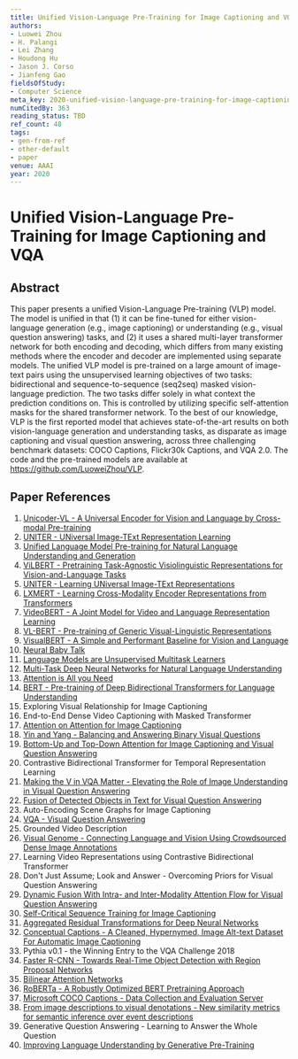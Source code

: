 ```yaml
---
title: Unified Vision-Language Pre-Training for Image Captioning and VQA
authors:
- Luowei Zhou
- H. Palangi
- Lei Zhang
- Houdong Hu
- Jason J. Corso
- Jianfeng Gao
fieldsOfStudy:
- Computer Science
meta_key: 2020-unified-vision-language-pre-training-for-image-captioning-and-vqa
numCitedBy: 363
reading_status: TBD
ref_count: 48
tags:
- gen-from-ref
- other-default
- paper
venue: AAAI
year: 2020
---
```


# Unified Vision-Language Pre-Training for Image Captioning and VQA

## Abstract

This paper presents a unified Vision-Language Pre-training (VLP) model. The model is unified in that (1) it can be fine-tuned for either vision-language generation (e.g., image captioning) or understanding (e.g., visual question answering) tasks, and (2) it uses a shared multi-layer transformer network for both encoding and decoding, which differs from many existing methods where the encoder and decoder are implemented using separate models. The unified VLP model is pre-trained on a large amount of image-text pairs using the unsupervised learning objectives of two tasks: bidirectional and sequence-to-sequence (seq2seq) masked vision-language prediction. The two tasks differ solely in what context the prediction conditions on. This is controlled by utilizing specific self-attention masks for the shared transformer network. To the best of our knowledge, VLP is the first reported model that achieves state-of-the-art results on both vision-language generation and understanding tasks, as disparate as image captioning and visual question answering, across three challenging benchmark datasets: COCO Captions, Flickr30k Captions, and VQA 2.0. The code and the pre-trained models are available at https://github.com/LuoweiZhou/VLP.

## Paper References

1. [Unicoder-VL - A Universal Encoder for Vision and Language by Cross-modal Pre-training](2020-unicoder-vl-a-universal-encoder-for-vision-and-language-by-cross-modal-pre-training)
2. [UNITER - UNiversal Image-TExt Representation Learning](2020-uniter-universal-image-text-representation-learning)
3. [Unified Language Model Pre-training for Natural Language Understanding and Generation](2019-unified-language-model-pre-training-for-natural-language-understanding-and-generation)
4. [ViLBERT - Pretraining Task-Agnostic Visiolinguistic Representations for Vision-and-Language Tasks](2019-vilbert-pretraining-task-agnostic-visiolinguistic-representations-for-vision-and-language-tasks)
5. [UNITER - Learning UNiversal Image-TExt Representations](2019-uniter-learning-universal-image-text-representations)
6. [LXMERT - Learning Cross-Modality Encoder Representations from Transformers](2019-lxmert-learning-cross-modality-encoder-representations-from-transformers)
7. [VideoBERT - A Joint Model for Video and Language Representation Learning](2019-videobert-a-joint-model-for-video-and-language-representation-learning)
8. [VL-BERT - Pre-training of Generic Visual-Linguistic Representations](2020-vl-bert-pre-training-of-generic-visual-linguistic-representations)
9. [VisualBERT - A Simple and Performant Baseline for Vision and Language](2019-visualbert-a-simple-and-performant-baseline-for-vision-and-language)
10. [Neural Baby Talk](2018-neural-baby-talk)
11. [Language Models are Unsupervised Multitask Learners](2019-language-models-are-unsupervised-multitask-learners)
12. [Multi-Task Deep Neural Networks for Natural Language Understanding](2019-multi-task-deep-neural-networks-for-natural-language-understanding)
13. [Attention is All you Need](2017-transformer.md)
14. [BERT - Pre-training of Deep Bidirectional Transformers for Language Understanding](2019-bert.md)
15. Exploring Visual Relationship for Image Captioning
16. End-to-End Dense Video Captioning with Masked Transformer
17. [Attention on Attention for Image Captioning](2019-attention-on-attention-for-image-captioning)
18. [Yin and Yang - Balancing and Answering Binary Visual Questions](2016-yin-and-yang-balancing-and-answering-binary-visual-questions)
19. [Bottom-Up and Top-Down Attention for Image Captioning and Visual Question Answering](2018-bottom-up-and-top-down-attention-for-image-captioning-and-visual-question-answering)
20. Contrastive Bidirectional Transformer for Temporal Representation Learning
21. [Making the V in VQA Matter - Elevating the Role of Image Understanding in Visual Question Answering](2017-making-the-v-in-vqa-matter-elevating-the-role-of-image-understanding-in-visual-question-answering)
22. [Fusion of Detected Objects in Text for Visual Question Answering](2019-fusion-of-detected-objects-in-text-for-visual-question-answering)
23. Auto-Encoding Scene Graphs for Image Captioning
24. [VQA - Visual Question Answering](2015-vqa-visual-question-answering)
25. Grounded Video Description
26. [Visual Genome - Connecting Language and Vision Using Crowdsourced Dense Image Annotations](2016-visual-genome-connecting-language-and-vision-using-crowdsourced-dense-image-annotations)
27. Learning Video Representations using Contrastive Bidirectional Transformer
28. Don't Just Assume; Look and Answer - Overcoming Priors for Visual Question Answering
29. [Dynamic Fusion With Intra- and Inter-Modality Attention Flow for Visual Question Answering](2019-dynamic-fusion-with-intra-and-inter-modality-attention-flow-for-visual-question-answering)
30. [Self-Critical Sequence Training for Image Captioning](2017-self-critical-sequence-training-for-image-captioning)
31. [Aggregated Residual Transformations for Deep Neural Networks](2017-aggregated-residual-transformations-for-deep-neural-networks)
32. [Conceptual Captions - A Cleaned, Hypernymed, Image Alt-text Dataset For Automatic Image Captioning](2018-conceptual-captions-a-cleaned-hypernymed-image-alt-text-dataset-for-automatic-image-captioning)
33. Pythia v0.1 - the Winning Entry to the VQA Challenge 2018
34. [Faster R-CNN - Towards Real-Time Object Detection with Region Proposal Networks](2015-faster-r-cnn-towards-real-time-object-detection-with-region-proposal-networks)
35. [Bilinear Attention Networks](2018-bilinear-attention-networks)
36. [RoBERTa - A Robustly Optimized BERT Pretraining Approach](2019-roberta-a-robustly-optimized-bert-pretraining-approach)
37. [Microsoft COCO Captions - Data Collection and Evaluation Server](2015-microsoft-coco-captions-data-collection-and-evaluation-server)
38. [From image descriptions to visual denotations - New similarity metrics for semantic inference over event descriptions](2014-from-image-descriptions-to-visual-denotations-new-similarity-metrics-for-semantic-inference-over-event-descriptions)
39. Generative Question Answering - Learning to Answer the Whole Question
40. [Improving Language Understanding by Generative Pre-Training](2018-improving-language-understanding-by-generative-pre-training)
